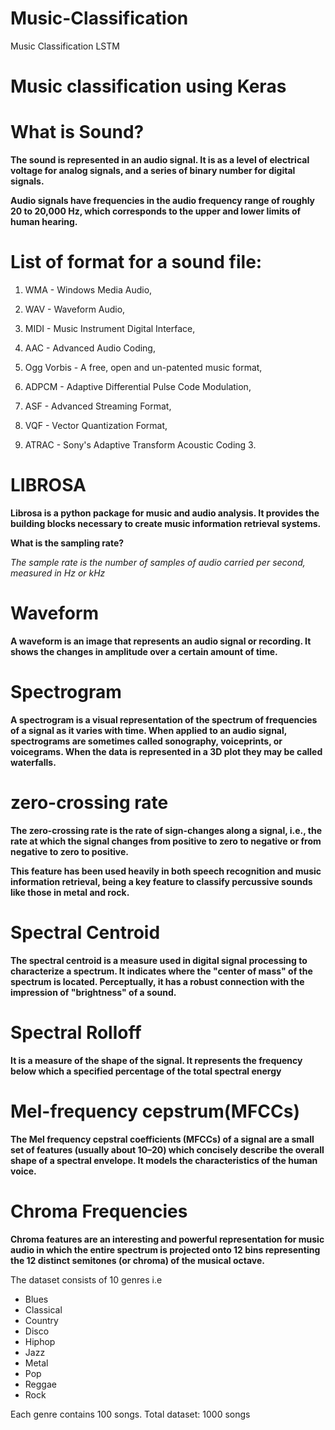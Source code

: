 # Music-Classification
Music Classification LSTM


# Music classification using Keras


# What is Sound?
**The sound is represented in an audio signal. It is as a level of electrical voltage for analog signals, and a series of binary number for digital signals.**

**Audio signals have frequencies in the audio frequency range of roughly 20 to 20,000 Hz, which corresponds to the upper and lower limits of human hearing.**

# List of format for a sound file:

1. WMA - Windows Media Audio,

2. WAV - Waveform Audio,

3. MIDI - Music Instrument Digital Interface,

4. AAC - Advanced Audio Coding,

5. Ogg Vorbis - A free, open and un-patented music format,

6. ADPCM - Adaptive Differential Pulse Code Modulation,

7. ASF - Advanced Streaming Format,

8. VQF - Vector Quantization Format,

9. ATRAC - Sony's Adaptive Transform Acoustic Coding 3.


# LIBROSA
**Librosa is a python package for music and audio analysis. It provides the building blocks necessary to create music information retrieval systems.**


**What is the sampling rate?**

*The sample rate is the number of samples of audio carried per second, measured in Hz or kHz*

# Waveform
**A waveform is an image that represents an audio signal or recording. It shows the changes in amplitude over a certain amount of time.**

# Spectrogram
**A spectrogram is a visual representation of the spectrum of frequencies of a signal as it varies with time. When applied to an audio signal, spectrograms are sometimes called sonography, voiceprints, or voicegrams. When the data is represented in a 3D plot they may be called waterfalls.**


# zero-crossing rate
**The zero-crossing rate is the rate of sign-changes along a signal, i.e., the rate at which the signal changes from positive to zero to negative or from negative to zero to positive.**

**This feature has been used heavily in both speech recognition and music information retrieval,
being a key feature to classify percussive sounds like those in metal and rock.**


# Spectral Centroid
**The spectral centroid is a measure used in digital signal processing to characterize a spectrum. It indicates where the "center of mass" of the spectrum is located. Perceptually, it has a robust connection with the impression of "brightness" of a sound.**


# Spectral Rolloff
**It is a measure of the shape of the signal. It represents the frequency below which a specified percentage of the total spectral energy**


# Mel-frequency cepstrum(MFCCs)
**The Mel frequency cepstral coefficients (MFCCs) of a signal are a small set of features (usually about 10–20) which concisely describe the overall shape of a spectral envelope. It models the characteristics of the human voice.**


# Chroma Frequencies
**Chroma features are an interesting and powerful representation for music audio in which the entire spectrum is projected onto 12 bins representing the 12 distinct semitones (or chroma) of the musical octave.**



The dataset consists of 10 genres i.e
 * Blues
 * Classical
 * Country
 * Disco
 * Hiphop
 * Jazz
 * Metal
 * Pop
 * Reggae
 * Rock
 
 Each genre contains 100 songs. Total dataset: 1000 songs

